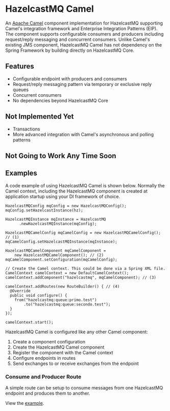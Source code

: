 # HazelcastMQ Camel

An [Apache Camel](http://camel.apache.org/) component implementation for 
HazelcastMQ supporting Camel's integration framework and Enterprise Integration 
Patterns (EIP). The component supports configurable consumers and producers 
including request/reply messaging and concurrent consumers. Unlike Camel's 
existing JMS component, HazelcastMQ Camel has not dependency on the Spring 
Framework by building directly on HazelcastMQ Core.

## Features
* Configurable endpoint with producers and consumers
* Request/reply messaging pattern via temporary or exclusive reply queues
* Concurrent consumers
* No dependencies beyond HazelcastMQ Core

## Not Implemented Yet
* Transactions
* More advanced integration with Camel's asynchronous and polling patterns

## Not Going to Work Any Time Soon

## Examples

A code example of using HazelcastMQ Camel is shown below. Normally
the Camel context, including the HazelcastMQ component is created at 
application startup using your DI framework of choice.

    HazelcastMQConfig mqConfig = new HazelcastMQConfig();
    mqConfig.setHazelcastInstance(hz);

    HazelcastMQInstance mqInstance = HazelcastMQ
          .newHazelcastMQInstance(mqConfig); 
    
    HazelcastMQCamelConfig mqCamelConfig = new HazelcastMQCamelConfig(); // (1)
    mqCamelConfig.setHazelcastMQInstance(mqInstance);

    HazelcastMQCamelComponent mqCamelComponent =
        new HazelcastMQCamelComponent(); // (2)
    mqCamelComponent.setConfiguration(mqCamelConfig);

    // Create the Camel context. This could be done via a Spring XML file.
    CamelContext camelContext = new DefaultCamelContext();
    camelContext.addComponent("hazelcastmq", mqCamelComponent); // (3)

    camelContext.addRoutes(new RouteBuilder() { // (4)
      @Override
      public void configure() {
        from("hazelcastmq:queue:primo.test")
            .to("hazelcastmq:queue:secondo.test");
      }
    });

    camelContext.start();

HazelcastMQ Camel is configured like any other Camel component:

1. Create a component configuration
2. Create the HazelcastMQ Camel component
3. Register the component with the Camel context
4. Configure endpoints in routes
5. Send exchanges to or receive exchanges from the endpoint

### Consume and Producer Route
A simple route can be setup to consume messages from one HazelcastMQ endpoint and produces them to another.

View the [example](../hazelcastmq-examples/src/main/java/org/mpilone/hazelcastmq/example/camel/CamelToCamelOneWay.java).